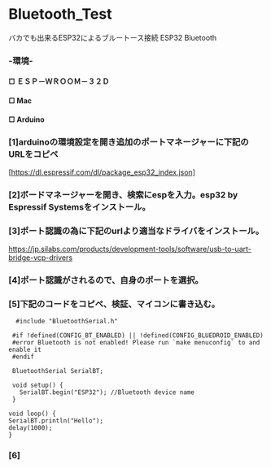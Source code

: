 # Bluetooth_Test
バカでも出来るESP32によるブルートース接続
ESP32 Bluetooth   

### -環境-  

#### □ ＥＳＰ－ＷＲＯＯＭ－３２Ｄ  
#### □ Mac  
#### □ Arduino  

### [1]arduinoの環境設定を開き追加のポートマネージャーに下記のURLをコピペ  
[https://dl.espressif.com/dl/package_esp32_index.json]  

### [2]ボードマネージャーを開き、検索にespを入力。esp32 by Espressif Systemsをインストール。  

### [3]ポート認識の為に下記のurlより適当なドライバをインストール。  
https://jp.silabs.com/products/development-tools/software/usb-to-uart-bridge-vcp-drivers  

### [4]ポート認識がされるので、自身のポートを選択。  

### [5]下記のコードをコピペ、検証、マイコンに書き込む。  

      #include "BluetoothSerial.h"

     #if !defined(CONFIG_BT_ENABLED) || !defined(CONFIG_BLUEDROID_ENABLED)
     #error Bluetooth is not enabled! Please run `make menuconfig` to and enable it
     #endif

     BluetoothSerial SerialBT;

     void setup() {
       SerialBT.begin("ESP32"); //Bluetooth device name
     }

    void loop() {
    SerialBT.println("Hello");
    delay(1000);
    }

### [6]

